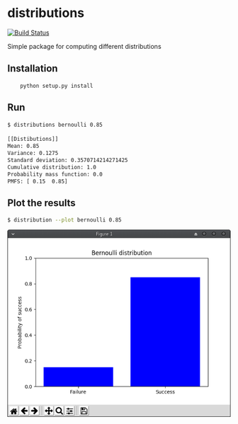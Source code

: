 # distributions

[![Build Status](https://travis-ci.org/hoenirvili/distributions.svg?branch=master)](https://travis-ci.org/hoenirvili/distributions)

Simple package for computing different distributions

## Installation
```
    python setup.py install
```

## Run

```
$ distributions bernoulli 0.85

[[Distibutions]]
Mean: 0.85
Variance: 0.1275
Standard deviation: 0.3570714214271425
Cumulative distribution: 1.0
Probability mass function: 0.0
PMFS: [ 0.15  0.85]
```

## Plot the results

```bash
$ distribution --plot bernoulli 0.85
```

![bernoulli](doc/bernoulli.png)

